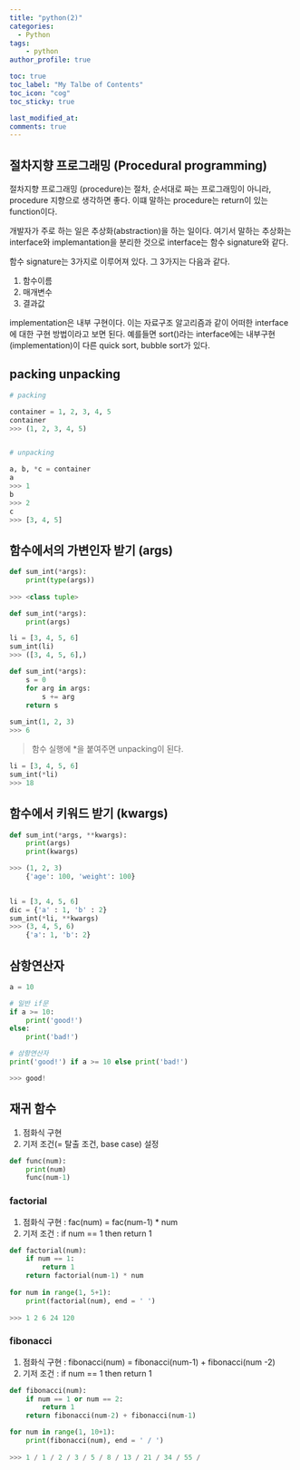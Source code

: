 ```yaml
---
title: "python(2)"
categories: 
  - Python
tags:
    - python
author_profile: true

toc: true
toc_label: "My Talbe of Contents"
toc_icon: "cog"
toc_sticky: true

last_modified_at:
comments: true
---
```


## 절차지향 프로그래밍 (Procedural programming)

절차지향 프로그래밍 (procedure)는 절차, 순서대로 짜는 프로그래밍이 아니라, procedure 지향으로 생각하면 좋다. 이떄 말하는 procedure는 return이 있는 function이다.

개발자가 주로 하는 일은 추상화(abstraction)을 하는 일이다. 여기서 말하는 추상화는 interface와 implemantation을 분리한 것으로 interface는 함수 signature와 같다. 

함수 signature는 3가지로 이루어져 있다. 그 3가지는 다음과 같다.

1. 함수이름
2. 매개변수
3. 결과값

implementation은 내부 구현이다. 이는 자료구조 알고리즘과 같이 어떠한 interface에 대한 구현 방법이라고 보면 된다. 예를들면 sort()라는 interface에는 내부구현(implementation)이 다른 quick sort, bubble sort가 있다. 

## packing unpacking

```python
# packing

container = 1, 2, 3, 4, 5
container
>>> (1, 2, 3, 4, 5)


# unpacking

a, b, *c = container
a
>>> 1
b
>>> 2
c
>>> [3, 4, 5]
```

## 함수에서의 가변인자 받기 (args)

```python
def sum_int(*args):
    print(type(args))
    
>>> <class tuple>

def sum_int(*args):
    print(args)

li = [3, 4, 5, 6]
sum_int(li)
>>> ([3, 4, 5, 6],)

def sum_int(*args):
    s = 0
    for arg in args:
        s += arg
    return s
    
sum_int(1, 2, 3)
>>> 6
```
> 함수 실행에 *을 붙여주면 unpacking이 된다.

```python
li = [3, 4, 5, 6]
sum_int(*li)
>>> 18
```

## 함수에서 키워드 받기 (kwargs)

```python
def sum_int(*args, **kwargs):
    print(args)
    print(kwargs)

>>> (1, 2, 3)
    {'age': 100, 'weight': 100}    
    

li = [3, 4, 5, 6]
dic = {'a' : 1, 'b' : 2}
sum_int(*li, **kwargs)
>>> (3, 4, 5, 6)
    {'a': 1, 'b': 2}
```


## 삼항연산자

```python
a = 10

# 일반 if문
if a >= 10:
    print('good!')
else:
    print('bad!')

# 삼항연산자    
print('good!') if a >= 10 else print('bad!')

>>> good!
```

## 재귀 함수

1. 점화식 구현
2. 기저 조건(= 탈출 조건, base case) 설정

```python
def func(num):
    print(num)
    func(num-1)
```

### factorial

1. 점화식 구현 : fac(num) = fac(num-1) * num
2. 기저 조건 : if num == 1 then return 1

```python
def factorial(num):
    if num == 1:
        return 1
    return factorial(num-1) * num
    
for num in range(1, 5+1):
    print(factorial(num), end = ' ')
    
>>> 1 2 6 24 120 
```

### fibonacci

1. 점화식 구현 : fibonacci(num) = fibonacci(num-1) + fibonacci(num -2)
2. 기저 조건 : if num == 1 then return 1

```python
def fibonacci(num):
    if num == 1 or num == 2:
        return 1
    return fibonacci(num-2) + fibonacci(num-1)

for num in range(1, 10+1):
    print(fibonacci(num), end = ' / ')
    
>>> 1 / 1 / 2 / 3 / 5 / 8 / 13 / 21 / 34 / 55 / 
```